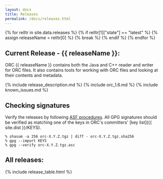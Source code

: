 ```yaml
---
layout: docs
title: Releases
permalink: /docs/releases.html
---
```

{% for relItr in site.data.releases %}
  {% if relItr[1]["state"] == "latest" %}
     {% assign releaseName = relItr[0] %}
     {% break %}
  {% endif %}
{% endfor %}

## Current Release - {{ releaseName }}:

ORC {{ releaseName }} contains both the Java and C++ reader and writer
for ORC files. It also contains tools for working with ORC
files and looking at their contents and metadata.

{% include release_description.md %}
{% include orc_1.6.md %}
{% include known_issues.md %}

## Checking signatures

Verify the releases by following [ASF procedures](https://www.apache.org/info/verification.html).
All GPG signatures should be verified as matching one of the keys in ORC's
committers' [key list]({{ site.dist }}/KEYS).

~~~ shell
% shasum -a 256 orc-X.Y.Z.tgz | diff - orc-X.Y.Z.tgz.sha256
% gpg --import KEYS
% gpg --verify orc-X.Y.Z.tgz.asc
~~~

## All releases:

{% include release_table.html %}

